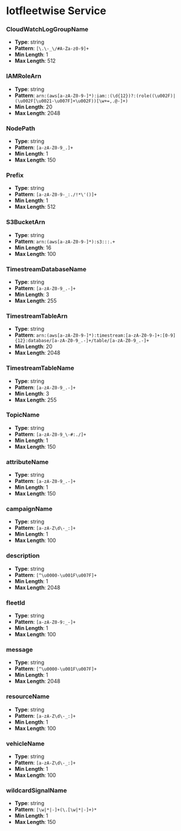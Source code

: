 # Iotfleetwise Service

### CloudWatchLogGroupName
- **Type**: string
- **Pattern**: `[\.\-_\/#A-Za-z0-9]+`
- **Min Length**: 1
- **Max Length**: 512

### IAMRoleArn
- **Type**: string
- **Pattern**: `arn:(aws[a-zA-Z0-9-]*):iam::(\d{12})?:(role((\u002F)|(\u002F[\u0021-\u007F]+\u002F))[\w+=,.@-]+)`
- **Min Length**: 20
- **Max Length**: 2048

### NodePath
- **Type**: string
- **Pattern**: `[a-zA-Z0-9_.]+`
- **Min Length**: 1
- **Max Length**: 150

### Prefix
- **Type**: string
- **Pattern**: `[a-zA-Z0-9-_:./!*\'()]+`
- **Min Length**: 1
- **Max Length**: 512

### S3BucketArn
- **Type**: string
- **Pattern**: `arn:(aws[a-zA-Z0-9-]*):s3:::.+`
- **Min Length**: 16
- **Max Length**: 100

### TimestreamDatabaseName
- **Type**: string
- **Pattern**: `[a-zA-Z0-9_.-]+`
- **Min Length**: 3
- **Max Length**: 255

### TimestreamTableArn
- **Type**: string
- **Pattern**: `arn:(aws[a-zA-Z0-9-]*):timestream:[a-zA-Z0-9-]+:[0-9]{12}:database/[a-zA-Z0-9_.-]+/table/[a-zA-Z0-9_.-]+`
- **Min Length**: 20
- **Max Length**: 2048

### TimestreamTableName
- **Type**: string
- **Pattern**: `[a-zA-Z0-9_.-]+`
- **Min Length**: 3
- **Max Length**: 255

### TopicName
- **Type**: string
- **Pattern**: `[a-zA-Z0-9_\-#:./]+`
- **Min Length**: 1
- **Max Length**: 150

### attributeName
- **Type**: string
- **Pattern**: `[a-zA-Z0-9_.-]+`
- **Min Length**: 1
- **Max Length**: 150

### campaignName
- **Type**: string
- **Pattern**: `[a-zA-Z\d\-_:]+`
- **Min Length**: 1
- **Max Length**: 100

### description
- **Type**: string
- **Pattern**: `[^\u0000-\u001F\u007F]+`
- **Min Length**: 1
- **Max Length**: 2048

### fleetId
- **Type**: string
- **Pattern**: `[a-zA-Z0-9:_-]+`
- **Min Length**: 1
- **Max Length**: 100

### message
- **Type**: string
- **Pattern**: `[^\u0000-\u001F\u007F]+`
- **Min Length**: 1
- **Max Length**: 2048

### resourceName
- **Type**: string
- **Pattern**: `[a-zA-Z\d\-_:]+`
- **Min Length**: 1
- **Max Length**: 100

### vehicleName
- **Type**: string
- **Pattern**: `[a-zA-Z\d\-_:]+`
- **Min Length**: 1
- **Max Length**: 100

### wildcardSignalName
- **Type**: string
- **Pattern**: `[\w|*|-]+(\.[\w|*|-]+)*`
- **Min Length**: 1
- **Max Length**: 150

